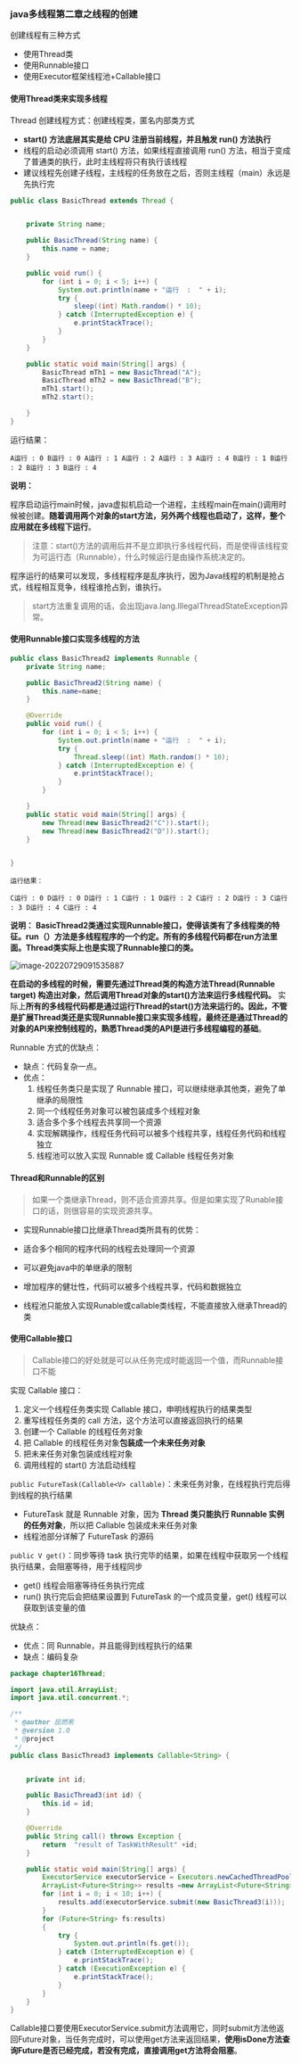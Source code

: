 ### java多线程第二章之线程的创建

创建线程有三种方式

- 使用Thread类
- 使用Runnable接口
- 使用Executor框架线程池+Callable接口

#### 使用Thread类来实现多线程

Thread 创建线程方式：创建线程类，匿名内部类方式

- **start() 方法底层其实是给 CPU 注册当前线程，并且触发 run() 方法执行**
- 线程的启动必须调用 start() 方法，如果线程直接调用 run() 方法，相当于变成了普通类的执行，此时主线程将只有执行该线程
- 建议线程先创建子线程，主线程的任务放在之后，否则主线程（main）永远是先执行完

```java
public class BasicThread extends Thread {


    private String name;

    public BasicThread(String name) {
        this.name = name;
    }

    public void run() {
        for (int i = 0; i < 5; i++) {
            System.out.println(name + "运行  :  " + i);
            try {
                sleep((int) Math.random() * 10);
            } catch (InterruptedException e) {
                e.printStackTrace();
            }
        }
    }

    public static void main(String[] args) {
        BasicThread mTh1 = new BasicThread("A");
        BasicThread mTh2 = new BasicThread("B");
        mTh1.start();
        mTh2.start();

    }
}
```

运行结果：

`A运行 : 0
B运行 : 0
A运行 : 1
A运行 : 2
A运行 : 3
A运行 : 4
B运行 : 1
B运行 : 2
B运行 : 3
B运行 : 4`

**说明：**

程序启动运行main时候，java虚拟机启动一个进程，主线程main在main()调用时候被创建。**随着调用两个对象的start方法，另外两个线程也启动了，这样，整个应用就在多线程下运行**。

> 注意：start()方法的调用后并不是立即执行多线程代码，而是使得该线程变为可运行态（Runnable），什么时候运行是由操作系统决定的。

程序运行的结果可以发现，多线程程序是乱序执行，因为Java线程的机制是抢占式，线程相互竞争，线程谁抢占到，谁执行。

> start方法重复调用的话，会出现java.lang.IllegalThreadStateException异常。

#### 使用Runnable接口实现多线程的方法

```java
public class BasicThread2 implements Runnable {
    private String name;

    public BasicThread2(String name) {
        this.name=name;
    }

    @Override
    public void run() {
        for (int i = 0; i < 5; i++) {
            System.out.println(name + "运行  :  " + i);
            try {
                Thread.sleep((int) Math.random() * 10);
            } catch (InterruptedException e) {
                e.printStackTrace();
            }
        }

    }
    public static void main(String[] args) {
        new Thread(new BasicThread2("C")).start();
        new Thread(new BasicThread2("D")).start();
    }


}
```

`运行结果：`

`C运行 : 0
D运行 : 0
D运行 : 1
C运行 : 1
D运行 : 2
C运行 : 2
D运行 : 3
C运行 : 3
D运行 : 4
C运行 : 4`



**说明：**
**BasicThread2类通过实现Runnable接口，使得该类有了多线程类的特征。run（）方法是多线程程序的一个约定。所有的多线程代码都在run方法里面。Thread类实际上也是实现了Runnable接口的类。**

![image-20220729091535887](https://blog-img-qrx.oss-cn-beijing.aliyuncs.com/img/image-20220729091535887.png)

**在启动的多线程的时候，需要先通过Thread类的构造方法Thread(Runnable target) 构造出对象，然后调用Thread对象的start()方法来运行多线程代码。**
实际上**所有的多线程代码都是通过运行Thread的start()方法来运行的。因此，不管是扩展Thread类还是实现Runnable接口来实现多线程，最终还是通过Thread的对象的API来控制线程的，熟悉Thread类的API是进行多线程编程的基础**。

Runnable 方式的优缺点：

- 缺点：代码复杂一点。
- 优点：
  1. 线程任务类只是实现了 Runnable 接口，可以继续继承其他类，避免了单继承的局限性
  2. 同一个线程任务对象可以被包装成多个线程对象
  3. 适合多个多个线程去共享同一个资源
  4. 实现解耦操作，线程任务代码可以被多个线程共享，线程任务代码和线程独立
  5. 线程池可以放入实现 Runnable 或 Callable 线程任务对象

#### Thread和Runnable的区别

> 如果一个类继承Thread，则不适合资源共享。但是如果实现了Runable接口的话，则很容易的实现资源共享。

- 实现Runnable接口比继承Thread类所具有的优势：

- 适合多个相同的程序代码的线程去处理同一个资源

- 可以避免java中的单继承的限制

- 增加程序的健壮性，代码可以被多个线程共享，代码和数据独立

- 线程池只能放入实现Runable或callable类线程，不能直接放入继承Thread的类


#### 使用Callable接口

> Callable接口的好处就是可以从任务完成时能返回一个值，而Runnable接口不能

实现 Callable 接口：

1. 定义一个线程任务类实现 Callable 接口，申明线程执行的结果类型
2. 重写线程任务类的 call 方法，这个方法可以直接返回执行的结果
3. 创建一个 Callable 的线程任务对象
4. 把 Callable 的线程任务对象**包装成一个未来任务对象**
5. 把未来任务对象包装成线程对象
6. 调用线程的 start() 方法启动线程

`public FutureTask(Callable<V> callable)`：未来任务对象，在线程执行完后得到线程的执行结果

- FutureTask 就是 Runnable 对象，因为 **Thread 类只能执行 Runnable 实例的任务对象**，所以把 Callable 包装成未来任务对象
- 线程池部分详解了 FutureTask 的源码

`public V get()`：同步等待 task 执行完毕的结果，如果在线程中获取另一个线程执行结果，会阻塞等待，用于线程同步

- get() 线程会阻塞等待任务执行完成
- run() 执行完后会把结果设置到 FutureTask 的一个成员变量，get() 线程可以获取到该变量的值

优缺点：

- 优点：同 Runnable，并且能得到线程执行的结果
- 缺点：编码复杂

```java
package chapter16Thread;

import java.util.ArrayList;
import java.util.concurrent.*;

/**
 * @author 屈燃希
 * @version 1.0
 * @project
 */
public class BasicThread3 implements Callable<String> {


    private int id;

    public BasicThread3(int id) {
        this.id = id;
    }

    @Override
    public String call() throws Exception {
        return  "result of TaskWithResult" +id;
    }

    public static void main(String[] args) {
        ExecutorService executorService = Executors.newCachedThreadPool();
        ArrayList<Future<String>> results =new ArrayList<Future<String>>();
        for (int i = 0; i < 10; i++) {
            results.add(executorService.submit(new BasicThread3(i)));
        }
        for (Future<String> fs:results)
        {
            try {
                System.out.println(fs.get());
            } catch (InterruptedException e) {
                e.printStackTrace();
            } catch (ExecutionException e) {
                e.printStackTrace();
            }
        }
    }
}
```

Callable接口要使用ExecutorService.submit方法调用它，同时submit方法他返回Future对象，当任务完成时，可以使用get方法来返回结果，**使用isDone方法查询Future是否已经完成，若没有完成，直接调用get方法将会阻塞**。
